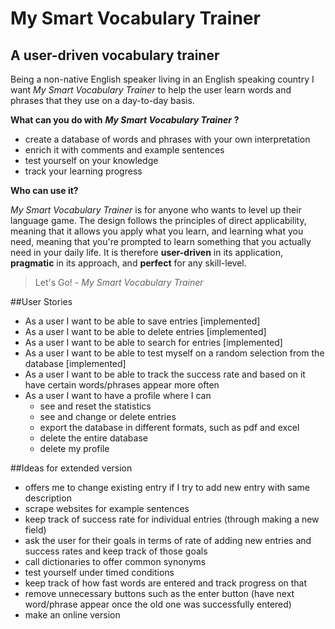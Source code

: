 # My Smart Vocabulary Trainer

## A user-driven vocabulary trainer


Being a non-native English speaker living in an English speaking
country I want *My Smart Vocabulary Trainer* to help the user learn words and phrases that they use on a day-to-day basis.
  
**What can you do with** ***My Smart Vocabulary Trainer*** **?**
-  create a database of words and phrases with your own interpretation  
-  enrich it with comments and example sentences
-  test yourself on your knowledge 
-  track your learning progress 

**Who can use it?**

*My Smart Vocabulary Trainer* is for anyone who wants to level up their 
language game. The design follows the principles of direct applicability, meaning that it allows you apply what you learn, and
learning what you need, meaning that you're prompted to learn something that you actually need in your daily life.
It is therefore **user-driven** in its application, **pragmatic** in its approach, and **perfect** for any skill-level.

> Let's Go! - *My Smart Vocabulary Trainer*
 
##User Stories
- As a user I want to be able to save entries [implemented]
- As a user I want to be able to delete entries [implemented]
- As a user I want to be able to search for entries [implemented]
- As a user I want to be able to test myself on a random selection from the database [implemented]
- As a user I want to be able to track the success rate and based on it have certain words/phrases appear more often
- As a user I want to have a profile where I can 
    - see and reset the statistics
    - see and change or delete entries
    - export the database in different formats, such as pdf and excel
    - delete the entire database
    - delete my profile
    
##Ideas for extended version
- offers me to change existing entry if I try to add new entry with same description
- scrape websites for example sentences
- keep track of success rate for individual entries (through making a new field)
- ask the user for their goals in terms of rate of adding new entries and success rates and keep track of those goals
- call dictionaries to offer common synonyms
- test yourself under timed conditions
- keep track of how fast words are entered and track progress on that
- remove unnecessary buttons such as the enter button (have next word/phrase appear once the old 
one was successfully entered)
- make an online version